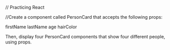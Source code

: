 

// Practicing React

//Create a component called PersonCard that accepts the following props: 

firstName
lastName
age
hairColor

Then, display four PersonCard components that show four different people, using props.


